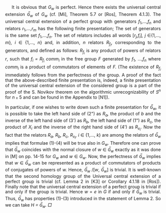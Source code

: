 <p class=MsoBodyText style='margin-bottom:0in;text-align:justify;text-justify:
inter-ideograph;text-indent:16.0pt;line-height:12.8pt'><span
class=BodyTextChar>It is obvious that </span><span class=BodyTextChar><i>G<sub>w</sub></i>
is perfect. Hence there exists the universal central extension </span><span
class=BodyTextChar><i>G&#773;<sub>w</sub></i> of </span><span class=BodyTextChar><i>G<sub>w</sub></i></span>
<span class=BodyTextChar>(cf. [Mi], Theorem 5.7 or [Ros], Theorem 4.1.3). The
universal central extension of a perfect group with generators </span><span
class=BodyTextChar><i>f</i><sub>1</sub>,…,</span><span class=BodyTextChar><i>f<sub>n</sub></i>
and relators </span><span class=BodyTextChar><i>r</i><sub>1</sub>,…,</span><span
class=BodyTextChar><i>r<sub>m</sub></i> has the following finite presentation;
The set of generators is the same set </span><span class=BodyTextChar><i>f</i><sub>1</sub>,…,</span><span
class=BodyTextChar><i>f<sub>n</sub>. </i>The set of relators includes all words
[</span><span class=BodyTextChar><i>r<sub>j</sub>,f<sub>i</sub></i>]</span><span
class=BodyTextChar><i>, j </i></span><span class=BodyTextChar><span
style='font-family:"Segoe UI Symbol",sans-serif'>∈</span>{1,…,</span><span
class=BodyTextChar><i> m</i>}</span><span class=BodyTextChar><i>, i </i></span><span
class=BodyTextChar><span style='font-family:"Segoe UI Symbol",sans-serif'>∈</span></span><span
class=BodyTextChar><i> </i>{1,…,</span><span class=BodyTextChar><i> n</i>} and,
in addition, </span><span class=BodyTextChar><i>n</i> relators </span><span
class=BodyTextChar><i>R<sub>f<sub>i</sub></sub>,</i> corresponding to the generators, and
defined as follows: </span><span class=BodyTextChar><i>R<sub>f<sub>i</sub></sub></i> is
any product of powers of relators </span><span class=BodyTextChar><i>r</i>,
such that </span><span class=BodyTextChar><i>f<sub>i</sub> = R<sub>f<sub>i</sub></sub> comm<sub>i</sub></i>
in the free group </span><span class=BodyTextChar><i>F </i>generated by </span><span
class=BodyTextChar><i>f</i><sub>1</sub>, …,</span><span class=BodyTextChar><i>f<sub>n</sub></i>
where </span><span class=BodyTextChar><i>comm<sub>i</sub></i> is a product of
commutators of elements of </span><span class=BodyTextChar><i>F.</i> (The
existence of </span><span class=BodyTextChar><i>R<sub>f<sub>i</sub></sub></i> immediately
follows from the perfectness of the group. A proof of the fact that the
above-described finite presentation is, indeed, a finite presentation of the
universal central extension of the considered group is a part of the proof of
the S. Novikov theorem on the algorithmic unrecognizability of </span><span
class=BodyTextChar><i>S<sup>n</sup></i> for </span><span class=BodyTextChar><i>n</i>
</span><span class=Bodytext2><span style='font-size:8.0pt;font-style:normal'>≥</span></span><span
class=BodyTextChar> 5 and can be found in the Appendix to [N1]).</span></p>

<p class=MsoBodyText style='margin-bottom:16.0pt;text-align:justify;text-justify:
inter-ideograph;text-indent:0in;line-height:12.5pt'><span class=BodyTextChar>In
particular, if one wishes to write down such a finite presentation for </span><span
class=BodyTextChar><i>G&#773;<sub>w</sub>,</i> it is possible to take the left hand
side of (2&quot;) as </span><span class=BodyTextChar><i>R<sub>a</sub>,</i> the
product of </span><span class=BodyTextChar><i>b</i> and the inverse of the left
hand side of (3') as </span><span class=BodyTextChar><i>R<sub>b</sub>,</i> the
left hand side of (1&quot;) as </span><span class=BodyTextChar><i>R<sub>c</sub>,</i>
the product of </span><span class=BodyTextChar><i>X<sub>i</sub></i> and the
inverse of the right hand side of (4') as </span><span class=BodyTextChar><i>R<sub>x<sub>i</sub></sub>.
</i>Now the fact that the relators </span><span class=BodyTextChar><i>R<sub>a</sub>,
R<sub>b</sub>, R<sub>c</sub>, R<sub>x<sub>i</sub></sub>,</i> </span><span
class=BodyTextChar><i>i</i> </span><span class=BodyTextChar><span
style='font-family:"Segoe UI Symbol",sans-serif'>∈</span> {1,…, </span><span
class=BodyTextChar><i>k</i>} are among the relators of </span><span
class=BodyTextChar><i>G&#773;<sub>w</sub></i> implies that formulae (1)-(4) will be
true also in </span><span class=BodyTextChar><i>G<sub>w</sub>.</i> Therefore
one can prove that </span><span class=BodyTextChar><i>G&#773;<sub>w</sub></i>
coincides with the normal closure of </span><span class=BodyTextChar><i>w </i></span><span
class=BodyTextChar><span style='font-family:"Segoe UI Symbol",sans-serif'>∈</span>
</span><span class=BodyTextChar><i>G&#773;<sub>w</sub></i> exactly as it was done in
[M] on pp. 14-15 for </span><span class=BodyTextChar><i>G<sub>w</sub></i> and </span><span
class=BodyTextChar><i>w </i></span><span class=BodyTextChar><span
style='font-family:"Segoe UI Symbol",sans-serif'>∈ </span></span><span
class=BodyTextChar><i>G<sub>w</sub>.</i> Now, the perfectness of </span><span
class=BodyTextChar><i>G&#773;<sub>w</sub></i> implies that </span><span
class=BodyTextChar><i>w </i></span><span class=BodyTextChar><span
style='font-family:"Segoe UI Symbol",sans-serif'>∈ </span></span><span
class=BodyTextChar><i>G&#773;<sub>w</sub></i> can be represented as a product of
commutators of products of conjugates of powers of </span><span
class=BodyTextChar><i>w.</i> Hence, </span><span class=BodyTextChar><i>G&#773;<sub>w</sub>
</i>/[</span><span class=BodyTextChar><i>w</i>,</span><span class=BodyTextChar><i>
G&#773;<sub>w</sub></i>] is trivial. It is well-known that the second homology group
of the Universal central extension of a perfect group is trivial (cf. Lemma 2
in [K3] or Corollary 4.1.18 in [Ros]). Finally note that the universal central
extension of a perfect group is trivial if and only if the group is trivial.
Hence </span><span class=BodyTextChar><i>w</i> = </span><span
class=BodyTextChar><i>e</i> in </span><span class=BodyTextChar><i>G</i> if and only
if </span><span class=BodyTextChar><i>G&#773;<sub>w </sub></i>is trivial. Thus, </span><span
class=BodyTextChar><i>G&#773;<sub>w </sub></i>has properties (1)-(3) introduced in
the statement of Lemma 2. So we can take </span><span class=BodyTextChar><i>H =
G&#773;<sub>w</sub>. □</i></span></p>
